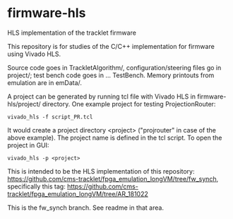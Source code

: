 # firmware-hls
HLS implementation of the tracklet firmware

This repository is for studies of the C/C++ implementation for firmware using Vivado HLS. 

Source code goes in TrackletAlgorithm/, configuration/steering files go in project/; test bench code goes in ... TestBench. Memory printouts from emulation are in emData/.

A project can be generated by running tcl file with Vivado HLS in firmware-hls/project/ directory. One example project for testing ProjectionRouter:

	vivado_hls -f script_PR.tcl

It would create a project directory \<project> ("projrouter" in case of the above example). The project name is defined in the tcl script. To open the project in GUI:

	vivado_hls -p <project>


This is intended to be the HLS implementation of this repository:
https://github.com/cms-tracklet/fpga_emulation_longVM/tree/fw_synch, specifically this tag:
https://github.com/cms-tracklet/fpga_emulation_longVM/tree/AR_181022

This is the fw_synch branch. See readme in that area.
